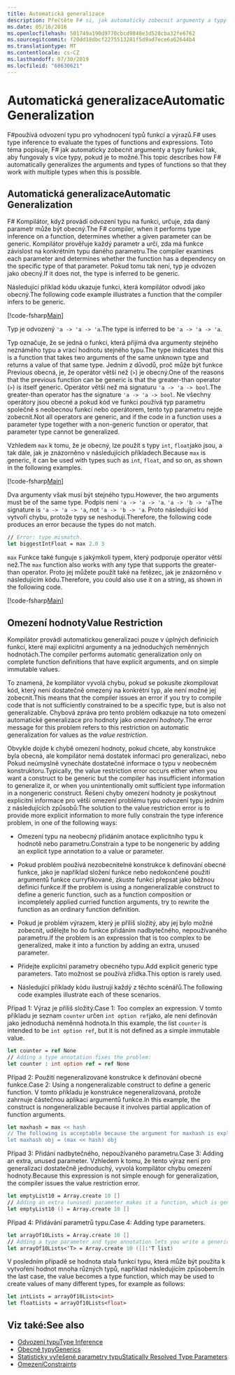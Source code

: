 ```yaml
---
title: Automatická generalizace
description: Přečtěte F# si, jak automaticky zobecnit argumenty a typy funkcí tak, aby fungovaly s více typy, pokud je to možné.
ms.date: 05/16/2016
ms.openlocfilehash: 501749a190d9770cbcd9848e3d528cba32fe6762
ms.sourcegitcommit: f20dd18dbcf2275513281f5d9ad7ece6a62644b4
ms.translationtype: MT
ms.contentlocale: cs-CZ
ms.lasthandoff: 07/30/2019
ms.locfileid: "68630621"
---
```

# <a name="automatic-generalization"></a><span data-ttu-id="0d209-103">Automatická generalizace</span><span class="sxs-lookup"><span data-stu-id="0d209-103">Automatic Generalization</span></span>

<span data-ttu-id="0d209-104">F#používá odvození typu pro vyhodnocení typů funkcí a výrazů.</span><span class="sxs-lookup"><span data-stu-id="0d209-104">F# uses type inference to evaluate the types of functions and expressions.</span></span> <span data-ttu-id="0d209-105">Toto téma popisuje, F# jak automaticky zobecnit argumenty a typy funkcí tak, aby fungovaly s více typy, pokud je to možné.</span><span class="sxs-lookup"><span data-stu-id="0d209-105">This topic describes how F# automatically generalizes the arguments and types of functions so that they work with multiple types when this is possible.</span></span>

## <a name="automatic-generalization"></a><span data-ttu-id="0d209-106">Automatická generalizace</span><span class="sxs-lookup"><span data-stu-id="0d209-106">Automatic Generalization</span></span>

<span data-ttu-id="0d209-107">F# Kompilátor, když provádí odvození typu na funkci, určuje, zda daný parametr může být obecný.</span><span class="sxs-lookup"><span data-stu-id="0d209-107">The F# compiler, when it performs type inference on a function, determines whether a given parameter can be generic.</span></span> <span data-ttu-id="0d209-108">Kompilátor prověřuje každý parametr a určí, zda má funkce závislost na konkrétním typu daného parametru.</span><span class="sxs-lookup"><span data-stu-id="0d209-108">The compiler examines each parameter and determines whether the function has a dependency on the specific type of that parameter.</span></span> <span data-ttu-id="0d209-109">Pokud tomu tak není, typ je odvozen jako obecný.</span><span class="sxs-lookup"><span data-stu-id="0d209-109">If it does not, the type is inferred to be generic.</span></span>

<span data-ttu-id="0d209-110">Následující příklad kódu ukazuje funkci, která kompilátor odvodí jako obecný.</span><span class="sxs-lookup"><span data-stu-id="0d209-110">The following code example illustrates a function that the compiler infers to be generic.</span></span>

[!code-fsharp[Main](~/samples/snippets/fsharp/lang-ref-3/snippet101.fs)]

<span data-ttu-id="0d209-111">Typ je odvozený `'a -> 'a -> 'a`.</span><span class="sxs-lookup"><span data-stu-id="0d209-111">The type is inferred to be `'a -> 'a -> 'a`.</span></span>

<span data-ttu-id="0d209-112">Typ označuje, že se jedná o funkci, která přijímá dva argumenty stejného neznámého typu a vrací hodnotu stejného typu.</span><span class="sxs-lookup"><span data-stu-id="0d209-112">The type indicates that this is a function that takes two arguments of the same unknown type and returns a value of that same type.</span></span> <span data-ttu-id="0d209-113">Jedním z důvodů, proč může být funkce Previous obecná, je, že operátor větší než (`>`) je obecný.</span><span class="sxs-lookup"><span data-stu-id="0d209-113">One of the reasons that the previous function can be generic is that the greater-than operator (`>`) is itself generic.</span></span> <span data-ttu-id="0d209-114">Operátor větší než má signaturu `'a -> 'a -> bool`.</span><span class="sxs-lookup"><span data-stu-id="0d209-114">The greater-than operator has the signature `'a -> 'a -> bool`.</span></span> <span data-ttu-id="0d209-115">Ne všechny operátory jsou obecné a pokud kód ve funkci používá typ parametru společně s neobecnou funkcí nebo operátorem, tento typ parametru nejde zobecnit.</span><span class="sxs-lookup"><span data-stu-id="0d209-115">Not all operators are generic, and if the code in a function uses a parameter type together with a non-generic function or operator, that parameter type cannot be generalized.</span></span>

<span data-ttu-id="0d209-116">Vzhledem `max` k tomu, že je obecný, lze použít s typy `int`, `float`jako jsou, a tak dále, jak je znázorněno v následujících příkladech.</span><span class="sxs-lookup"><span data-stu-id="0d209-116">Because `max` is generic, it can be used with types such as `int`, `float`, and so on, as shown in the following examples.</span></span>

[!code-fsharp[Main](~/samples/snippets/fsharp/lang-ref-3/snippet102.fs)]

<span data-ttu-id="0d209-117">Dva argumenty však musí být stejného typu.</span><span class="sxs-lookup"><span data-stu-id="0d209-117">However, the two arguments must be of the same type.</span></span> <span data-ttu-id="0d209-118">Podpis není `'a -> 'a -> 'a`. `'a -> 'b -> 'a`</span><span class="sxs-lookup"><span data-stu-id="0d209-118">The signature is `'a -> 'a -> 'a`, not `'a -> 'b -> 'a`.</span></span> <span data-ttu-id="0d209-119">Proto následující kód vytvoří chybu, protože typy se neshodují.</span><span class="sxs-lookup"><span data-stu-id="0d209-119">Therefore, the following code produces an error because the types do not match.</span></span>

```fsharp
// Error: type mismatch.
let biggestIntFloat = max 2.0 3
```

<span data-ttu-id="0d209-120">`max` Funkce také funguje s jakýmkoli typem, který podporuje operátor větší než.</span><span class="sxs-lookup"><span data-stu-id="0d209-120">The `max` function also works with any type that supports the greater-than operator.</span></span> <span data-ttu-id="0d209-121">Proto jej můžete použít také na řetězec, jak je znázorněno v následujícím kódu.</span><span class="sxs-lookup"><span data-stu-id="0d209-121">Therefore, you could also use it on a string, as shown in the following code.</span></span>

[!code-fsharp[Main](~/samples/snippets/fsharp/lang-ref-3/snippet104.fs)]

## <a name="value-restriction"></a><span data-ttu-id="0d209-122">Omezení hodnoty</span><span class="sxs-lookup"><span data-stu-id="0d209-122">Value Restriction</span></span>

<span data-ttu-id="0d209-123">Kompilátor provádí automatickou generalizaci pouze v úplných definicích funkcí, které mají explicitní argumenty a na jednoduchých neměnných hodnotách.</span><span class="sxs-lookup"><span data-stu-id="0d209-123">The compiler performs automatic generalization only on complete function definitions that have explicit arguments, and on simple immutable values.</span></span>

<span data-ttu-id="0d209-124">To znamená, že kompilátor vyvolá chybu, pokud se pokusíte zkompilovat kód, který není dostatečně omezený na konkrétní typ, ale není možné jej zobecnit.</span><span class="sxs-lookup"><span data-stu-id="0d209-124">This means that the compiler issues an error if you try to compile code that is not sufficiently constrained to be a specific type, but is also not generalizable.</span></span> <span data-ttu-id="0d209-125">Chybová zpráva pro tento problém odkazuje na toto omezení automatické generalizace pro hodnoty jako *omezení hodnoty*.</span><span class="sxs-lookup"><span data-stu-id="0d209-125">The error message for this problem refers to this restriction on automatic generalization for values as the *value restriction*.</span></span>

<span data-ttu-id="0d209-126">Obvykle dojde k chybě omezení hodnoty, pokud chcete, aby konstrukce byla obecná, ale kompilátor nemá dostatek informací pro generalizaci, nebo Pokud neúmyslně vynecháte dostatečné informace o typu v neobecném konstruktoru.</span><span class="sxs-lookup"><span data-stu-id="0d209-126">Typically, the value restriction error occurs either when you want a construct to be generic but the compiler has insufficient information to generalize it, or when you unintentionally omit sufficient type information in a nongeneric construct.</span></span> <span data-ttu-id="0d209-127">Řešení chyby omezení hodnoty je poskytnout explicitní informace pro větší omezení problému typu odvození typu jedním z následujících způsobů:</span><span class="sxs-lookup"><span data-stu-id="0d209-127">The solution to the value restriction error is to provide more explicit information to more fully constrain the type inference problem, in one of the following ways:</span></span>

- <span data-ttu-id="0d209-128">Omezení typu na neobecný přidáním anotace explicitního typu k hodnotě nebo parametru.</span><span class="sxs-lookup"><span data-stu-id="0d209-128">Constrain a type to be nongeneric by adding an explicit type annotation to a value or parameter.</span></span>

- <span data-ttu-id="0d209-129">Pokud problém používá nezobecnitelné konstrukce k definování obecné funkce, jako je například složení funkce nebo nedokončené použití argumentů funkce curryfikované, zkuste funkci přepsat jako běžnou definici funkce.</span><span class="sxs-lookup"><span data-stu-id="0d209-129">If the problem is using a nongeneralizable construct to define a generic function, such as a function composition or incompletely applied curried function arguments, try to rewrite the function as an ordinary function definition.</span></span>

- <span data-ttu-id="0d209-130">Pokud je problém výrazem, který je příliš složitý, aby jej bylo možné zobecnit, udělejte ho do funkce přidáním nadbytečného, nepoužívaného parametru.</span><span class="sxs-lookup"><span data-stu-id="0d209-130">If the problem is an expression that is too complex to be generalized, make it into a function by adding an extra, unused parameter.</span></span>

- <span data-ttu-id="0d209-131">Přidejte explicitní parametry obecného typu.</span><span class="sxs-lookup"><span data-stu-id="0d209-131">Add explicit generic type parameters.</span></span> <span data-ttu-id="0d209-132">Tato možnost se používá zřídka.</span><span class="sxs-lookup"><span data-stu-id="0d209-132">This option is rarely used.</span></span>

- <span data-ttu-id="0d209-133">Následující příklady kódu ilustrují každý z těchto scénářů.</span><span class="sxs-lookup"><span data-stu-id="0d209-133">The following code examples illustrate each of these scenarios.</span></span>

<span data-ttu-id="0d209-134">Případ 1: Výraz je příliš složitý.</span><span class="sxs-lookup"><span data-stu-id="0d209-134">Case 1: Too complex an expression.</span></span> <span data-ttu-id="0d209-135">V tomto příkladu je seznam `counter` určen `int option ref`jako, ale není definován jako jednoduchá neměnná hodnota.</span><span class="sxs-lookup"><span data-stu-id="0d209-135">In this example, the list `counter` is intended to be `int option ref`, but it is not defined as a simple immutable value.</span></span>

```fsharp
let counter = ref None
// Adding a type annotation fixes the problem:
let counter : int option ref = ref None
```

<span data-ttu-id="0d209-136">Případ 2: Použití negeneralizované konstrukce k definování obecné funkce.</span><span class="sxs-lookup"><span data-stu-id="0d209-136">Case 2: Using a nongeneralizable construct to define a generic function.</span></span> <span data-ttu-id="0d209-137">V tomto příkladu je konstrukce negeneralizovaná, protože zahrnuje částečnou aplikaci argumentů funkce.</span><span class="sxs-lookup"><span data-stu-id="0d209-137">In this example, the construct is nongeneralizable because it involves partial application of function arguments.</span></span>

```fsharp
let maxhash = max << hash
// The following is acceptable because the argument for maxhash is explicit:
let maxhash obj = (max << hash) obj
```

<span data-ttu-id="0d209-138">Případ 3: Přidání nadbytečného, nepoužívaného parametru.</span><span class="sxs-lookup"><span data-stu-id="0d209-138">Case 3: Adding an extra, unused parameter.</span></span> <span data-ttu-id="0d209-139">Vzhledem k tomu, že tento výraz není pro generalizaci dostatečně jednoduchý, vyvolá kompilátor chybu omezení hodnoty.</span><span class="sxs-lookup"><span data-stu-id="0d209-139">Because this expression is not simple enough for generalization, the compiler issues the value restriction error.</span></span>

```fsharp
let emptyList10 = Array.create 10 []
// Adding an extra (unused) parameter makes it a function, which is generalizable.
let emptyList10 () = Array.create 10 []
```

<span data-ttu-id="0d209-140">Případ 4: Přidávání parametrů typu.</span><span class="sxs-lookup"><span data-stu-id="0d209-140">Case 4: Adding type parameters.</span></span>

```fsharp
let arrayOf10Lists = Array.create 10 []
// Adding a type parameter and type annotation lets you write a generic value.
let arrayOf10Lists<'T> = Array.create 10 ([]:'T list)
```

<span data-ttu-id="0d209-141">V posledním případě se hodnota stala funkcí typu, která může být použita k vytvoření hodnot mnoha různých typů, například následujícím způsobem:</span><span class="sxs-lookup"><span data-stu-id="0d209-141">In the last case, the value becomes a type function, which may be used to create values of many different types, for example as follows:</span></span>

```fsharp
let intLists = arrayOf10Lists<int>
let floatLists = arrayOf10Lists<float>
```

## <a name="see-also"></a><span data-ttu-id="0d209-142">Viz také:</span><span class="sxs-lookup"><span data-stu-id="0d209-142">See also</span></span>

- [<span data-ttu-id="0d209-143">Odvození typu</span><span class="sxs-lookup"><span data-stu-id="0d209-143">Type Inference</span></span>](../type-inference.md)
- [<span data-ttu-id="0d209-144">Obecné typy</span><span class="sxs-lookup"><span data-stu-id="0d209-144">Generics</span></span>](index.md)
- [<span data-ttu-id="0d209-145">Statisticky vyřešené parametry typu</span><span class="sxs-lookup"><span data-stu-id="0d209-145">Statically Resolved Type Parameters</span></span>](statically-resolved-type-parameters.md)
- [<span data-ttu-id="0d209-146">Omezení</span><span class="sxs-lookup"><span data-stu-id="0d209-146">Constraints</span></span>](constraints.md)
